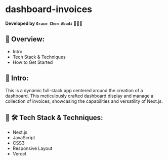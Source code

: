 # dashboard-invoices

**Developed by** **`Grace Chen Abudi`** 👩🏽‍💻

## 📣 Overview:

- Intro
- Tech Stack & Techniques
- How to Get Started

## 🔎 Intro:

This is a dynamic full-stack app centered around the creation of a dashboard. This meticulously crafted dashboard display and manage a collection of invoices, showcasing the capabilities and versatility of Next.js.

## 🧰 🛠️ Tech Stack & Techniques:

- Next.js
- JavaScript
- CSS3
- Responsive Layout
- Vercel
